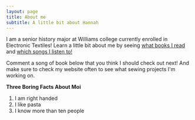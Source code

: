 ```yaml
---
layout: page
title: About me
subtitle: A little bit about Hannah
---
```


I am a senior history major at Williams college currently enrolled in Electronic Textiles! Learn a little bit about me by seeing [what books I read](https://www.goodreads.com/user/show/15065927-hannah-tager) and [which songs I listen to!](https://sites.williams.edu/wcfm/) 

Comment a song of book below that you think I should check out next! And make sure to check my website often to see what sewing projects I'm working on. 

**Three Boring Facts About Moi**

1. I am right handed
2. I like pasta
3. I know more than ten people
